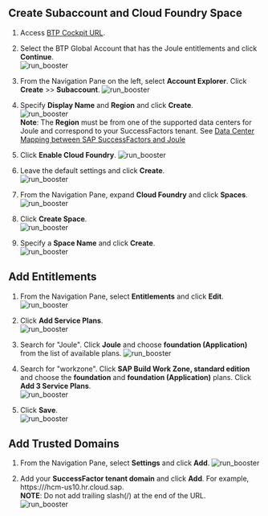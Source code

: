 ## **Create Subaccount and Cloud Foundry Space**


1. Access [BTP Cockpit URL](https://cockpit.btp.cloud.sap).
2. Select the BTP Global Account that has the Joule entitlements and click **Continue**.                         
![run_booster](1.png)

3. From the Navigation Pane on the left, select **Account Explorer**.  Click **Create** >> **Subaccount**.
![run_booster](3.jpg)

4. Specify **Display Name** and **Region** and click **Create**.                             
![run_booster](3-1.jpg)   
**Note**: The **Region** must be from one of the supported data centers for Joule and correspond to your SuccessFactors tenant.  See [Data Center Mapping between SAP SuccessFactors and Joule](https://help.sap.com/docs/joule/serviceguide/data-center-mapping-between-sap-successfactors-and-joule)

5. Click **Enable Cloud Foundry**. 
![run_booster](4.jpg)

6. Leave the default settings and click **Create**.              
![run_booster](5.jpg)

7. From the Navigation Pane, expand **Cloud Foundry** and click **Spaces**.                                                         
![run_booster](6.jpg)

8. Click **Create Space**.                                                                                                                   
![run_booster](7.jpg)

9. Specify a **Space Name** and click **Create**.                                       
![run_booster](8.jpg)


## **Add Entitlements**


1. From the Navigation Pane, select **Entitlements** and click **Edit**.
![run_booster](9.jpg)

2. Click **Add Service Plans**.                           
![run_booster](10.jpg)

3. Search for "Joule".  Click **Joule** and choose **foundation (Application)** from the list of available plans.
![run_booster](11.jpg)

4. Search for "workzone".  Click **SAP Build Work Zone, standard edition** and choose the **foundation** and **foundation (Application)** plans.  Click **Add 3 Service Plans**.                                       
![run_booster](12.jpg)

5. Click **Save**.                      
![run_booster](13.jpg)


## **Add Trusted Domains**


1. From the Navigation Pane, select **Settings** and click **Add**.
![run_booster](14.jpg)

2. Add your **SuccessFactor tenant domain** and click **Add**.  For example, https:///hcm-us10.hr.cloud.sap.                  
**NOTE**:  Do not add trailing slash(/) at the end of the URL.     
![run_booster](15.jpg)
 
